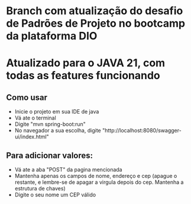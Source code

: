 # Branch com atualização do desafio de Padrões de Projeto no bootcamp da plataforma DIO

# Atualizado para o JAVA 21, com todas as features funcionando

## Como usar

- Inicie o projeto em sua IDE de java
- Vá ate o terminal
- Digite "mvn spring-boot:run"
- No navegador a sua escolha, digite "http://localhost:8080/swagger-ui/index.html"

## Para adicionar valores:

- Vá ate a aba "POST" da pagina mencionada
- Mantenha apenas os campos de nome, endereço e cep (apague o restante, e lembre-se de apagar a virgula depois do cep. Mantenha a estrutura de chaves)
- Digite o seu nome um CEP válido
